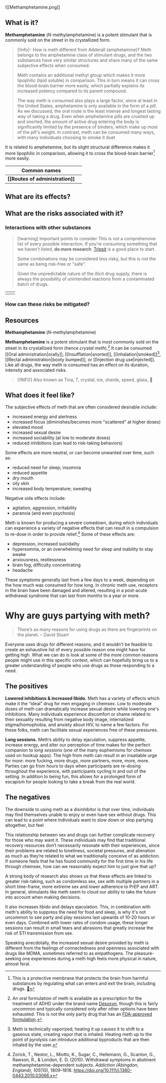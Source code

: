 ![[Methamphetamine.png]]
## What is it?

**Methamphetamine** (_N_-methylamphetamine) is a potent stimulant that is commonly sold on the street in its crystallized form.

> [!info]- How is meth different from Adderall (amphetamine)?
> Meth belongs to the amphetamine class of stimulant drugs, and the two substances have very similar structures and share many of the same subjective effects when consumed.
> 
> Meth contains an additional methyl group which makes it more lipophilic (lipid soluble) in comparison. This in turn means it can cross the blood-brain barrier more easily, which partially explains its increased potency compared to its parent compound.
> 
> The way meth is consumed also plays a large factor, since at least in the United States, amphetamine is only available in the form of a pill. As we discussed, the oral route is the least intense and longest lasting way of taking a drug. Even when amphetamine pills are crushed up and snorted, the amount of active drug entering the body is significantly limited by the presence of binders, which make up most of the pill's weight.
> In contrast, meth can be consumed many ways, with many individuals choosing to smoke it duet







It is related to amphetamine, but its slight structural difference makes it more lipophilic in comparison, allowing it to cross the blood-brain barrier[^5] more easily. 


| **Common names**                 |     |
| -------------------------------- | --- |
| **[[Routes of administration]]** |     |


## What are its effects?


## What are the risks associated with it?


### Interactions with other substances


> [!warning] Important points to consider
> This is not a comprehensive list of every possible interaction. If you're consuming something that we haven't listed, **do more research**. [Tripsit](https://combo.tripsit.me/) is a good place to start.
> 
> Some combinations may be considered less risky, but this is not the same as being risk-free or "safe".
> 
> Given the unpredictable nature of the illicit drug supply, there is always the possibility of unintended reactions from a contaminated batch of drugs.
 

|     |     |
| --- | --- |
|     |     |

### How can these risks be mitigated?


## Resources

**Methamphetamine** (_N_-methylamphetamine)




**Methamphetamine** is a potent stimulant that is most commonly sold on the street in its crystallized form (hence *crystal meth*).[^1] It can be consumed [[Oral administration|orally]], [[Insufflation|snorted]], [[Inhalation|smoked]][^2], [[Rectal administration|booty bumped]], or [[Injection drug use|injected]]. Like all drugs, the way meth is consumed has an effect on its duration, intensity and associated risks.

> [!INFO] Also known as
> Tina, T, crystal, ice, shards, speed, glass, 🧊

## What does it feel like?

The subjective effects of meth that are often considered desirable include:

- increased energy and alertness
- increased focus (diminishes/becomes more "scattered" at higher doses)
- elevated mood
- increased sexual desire
- increased sociability (at low to moderate doses)
- reduced inhibitions (can lead to risk-taking behaviors)

Some effects are more neutral, or can become unwanted over time, such as:

- reduced need for sleep; insomnia
- reduced appetite
- dry mouth
- oily skin
- increased body temperature; sweating

Negative side effects include:

- agitation, aggression, irritability
- paranoia (and even psychosis)

Meth is known for producing a severe comedown, during which individuals can experience a variety of negative effects that can result in a compulsion to re-dose in order to provide relief.[^3] Some of these effects are:

- depression, increased suicidality
- hypersomnia, or an overwhelming need for sleep and inability to stay awake
- anxiousness, restlessness
- brain fog, difficulty concentrating
- headache

These symptoms generally last from a few days to a week, depending on the how much was consumed for how long. In chronic meth use, receptors in the brain have been damaged and altered, resulting in a post-acute withdrawal syndrome that can last from months to a year or more.
# Why are guys partying with meth?

> There’s as many reasons for using drugs as there are fingerprints on the planet.
> – David Stuart

Everyone uses drugs for different reasons, and it wouldn't be feasible to create an exhaustive list of every possible reason one might have for getting high. What we can do is look at some of the more common reasons people might use in this specific context, which can hopefully bring us to a greater understanding of people who use drugs as those responding to a need.
## The positives

**Lowered inhibitions & increased libido.** Meth has a variety of effects which make it the “ideal” drug for men engaging in chemsex. Low to moderate doses of meth can dramatically increase sexual desire while lowering one's inhibitions. Many individuals experience discomfort or shame related to their sexuality resulting from negative body image, internalized stigma/homophobia, and anxiety about HIV, to name a few factors. For these folks, meth can facilitate sexual experiences free of these pressures.

**Long sessions.**
Meth’s ability to delay ejaculation, suppress appetite, increase energy, and alter our perception of time makes for the perfect companion to *long sessions* (one of the many euphemisms for chemsex used on hookup apps). The high from meth can result in an insatiable urge for *more*: more fucking, more drugs, more partners, more, more, more. Parties can go from hours to days when participants are re-dosing throughout the experience, with participants cycling in and out of the setting. In addition to being fun, this allows for a prolonged form of escapism for people looking to take a break from the real world.

## The negatives

The downside to using meth as a disinhibitor is that over time, individuals may find themselves unable to enjoy or even have sex without drugs. This can lead to a point where individuals want to slow down or stop partying altogether, but feel 

This relationship between sex and drugs can further complicate recovery for those who may want it. These individuals may find that traditional recovery resources don’t necessarily resonate with their experiences, since their problems are related to loneliness, societal pressures, and alienation as much as they’re related to what we traditionally conceive of as addiction. If someone feels that he has found community for the first time in his life through chemsex, how can we reasonably expect him to just give that up?

A strong body of research also shows us that these effects are linked to greater risk-taking, such as condomless sex, sex with multiple partners in a short time-frame, more extreme sex and  lower adherence to PrEP and ART. In general, stimulants like meth seem to cloud our ability to take the future into account when making decisions.

It also increases libido and delays ejaculation. This, in combination with meth's ability to suppress the need for food and sleep, is why it's not uncommon to see party and play sessions last upwards of 10-20 hours or even days. Combined with lower rates of condom usage, these longer sessions can result in small tears and abrasions that greatly increase the risk of STI transmission from sex. 

Speaking anecdotally, the increased sexual desire provided by meth is different from the feelings of connectedness and openness associated with drugs like MDMA, sometimes referred to as empathogens. The pleasure-seeking one experiences during a meth high feels more physical in nature, almost feral.

[^1]: An oral formulation of meth is available as a prescription for the treatment of ADHD under the brand name [Desoxyn](https://reference.medscape.com/drug/desoxyn-methamphetamine-999218), though this is fairly uncommon and typically considered only after other options have been exhausted. This is not the only party drug that has an [FDA-approved formulation](https://www.fda.gov/drugs/postmarket-drug-safety-information-patients-and-providers/xyrem-sodium-oxybate-information).

[^2]: Meth is technically vaporized; heating it up causes it to shift to a gaseous state, creating vapor that is inhaled. Heating meth up to the point of pyrolysis can introduce additional byproducts that are then inhaled by the user.

[^3]: Zorick, T., Nestor, L., Miotto, K., Sugar, C., Hellemann, G., Scanlon, G., Rawson, R., & London, E. D. (2010). Withdrawal symptoms in abstinent methamphetamine-dependent subjects. _Addiction (Abingdon, England)_, _105_(10), 1809–1818. https://doi.org/10.1111/j.1360-0443.2010.03066.x

[^5]: This is a protective membrane that protects the brain from harmful substances by regulating what can enters and exit the brain, including drugs. [🎥](https://www.youtube.com/watch?v=e9sN9gOEdG4)
